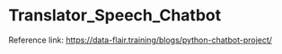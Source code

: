 # Translator_Speech_Chatbot
Reference link:
https://data-flair.training/blogs/python-chatbot-project/
